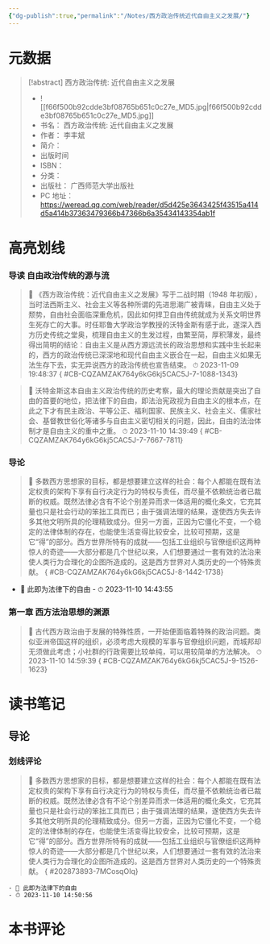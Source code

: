 ```yaml
---
{"dg-publish":true,"permalink":"/Notes/西方政治传统近代自由主义之发展/"}
---
```



# 元数据

> [!abstract] 西方政治传统: 近代自由主义之发展
> - ![[f66f500b92cdde3bf08765b651c0c27e_MD5.jpg\|f66f500b92cdde3bf08765b651c0c27e_MD5.jpg]]
> - 书名： 西方政治传统: 近代自由主义之发展
> - 作者： 李丰斌
> - 简介：
> - 出版时间
> - ISBN：
> - 分类：
> - 出版社： 广西师范大学出版社
> - PC 地址：https://weread.qq.com/web/reader/d5d425e3643425f43515a414d5a414b37363479366b47366b6a35434143354ab1f

# 高亮划线

### 导读 自由政治传统的源与流

> 📌 《西方政治传统：近代自由主义之发展》写于二战时期（1948 年初版），当时法西斯主义、社会主义等各种所谓的先进思潮广被青睐，自由主义处于颓势，自由社会面临深重危机，因此如何捍卫自由传统就成为关系文明世界生死存亡的大事。时任耶鲁大学政治学教授的沃特金斯有感于此，遂深入西方历史传统之堂奥，梳理自由主义的生发过程，由繁至简，厚积薄发，最终得出简明的结论：自由主义是从西方源远流长的政治思想和实践中生长起来的，西方的政治传统已深深地和现代自由主义嵌合在一起，自由主义如果无法生存下去，实无异说西方的政治传统也宣告结束。
> ⏱ 2023-11-09 19:48:37
{ #CB-CQZAMZAK764y6kG6kj5CAC5J-7-1088-1343}


> 📌 沃特金斯这本自由主义政治传统的历史考察，最大的理论贡献是突出了自由的首要的地位，把法律下的自由，即法治宪政视为自由主义的根本点，在此之下才有民主政治、平等公正、福利国家、民族主义、社会主义、儒家社会、基督教世俗化等诸多与自由主义密切相关的问题，因此，自由的法治体制才是自由主义的重中之重。
> ⏱ 2023-11-10 14:39:49
{ #CB-CQZAMZAK764y6kG6kj5CAC5J-7-7667-7811}


### 导论

> 📌  多数西方思想家的目标，都是想要建立这样的社会：每个人都能在既有法定权责的架构下享有自行决定行为的特权与责任，而尽量不依赖统治者已裁断的权威。既然法律必含有不论个别差异而求一体适用的概化条文，它充其量也只是社会行动的笨拙工具而已；由于强调法理的结果，遂使西方失去许多其他文明所具的伦理精致成分。但另一方面，正因为它僵化不变，一个稳定的法律体制的存在，也能使生活变得比较安全，比较可预期，这是它“得”的部分。西方世界所特有的成就——包括工业组织与官僚组织这两种惊人的奇迹——大部分都是几个世纪以来，人们想要通过一套有效的法治来使人类行为合理化的企图所造成的。这是西方世界对人类历史的一个特殊贡献。
{ #CB-CQZAMZAK764y6kG6kj5CAC5J-8-1442-1738}

- 💭 此即为法律下的自由 - ⏱ 2023-11-10 14:43:55

### 第一章 西方法治思想的渊源

> 📌 古代西方政治由于发展的特殊性质，一开始便面临着特殊的政治问题。类似亚洲帝国这样的组织，必须考虑大规模的军事与官僚组织问题，而城邦却无须做此考虑；小社群的行政需要比较单纯，可以用较简单的方法解决。
> ⏱ 2023-11-10 14:59:39
{ #CB-CQZAMZAK764y6kG6kj5CAC5J-9-1526-1623}


# 读书笔记

## 导论

### 划线评论

> 📌 多数西方思想家的目标，都是想要建立这样的社会：每个人都能在既有法定权责的架构下享有自行决定行为的特权与责任，而尽量不依赖统治者已裁断的权威。既然法律必含有不论个别差异而求一体适用的概化条文，它充其量也只是社会行动的笨拙工具而已；由于强调法理的结果，遂使西方失去许多其他文明所具的伦理精致成分。但另一方面，正因为它僵化不变，一个稳定的法律体制的存在，也能使生活变得比较安全，比较可预期，这是它“得”的部分。西方世界所特有的成就——包括工业组织与官僚组织这两种惊人的奇迹——大部分都是几个世纪以来，人们想要通过一套有效的法治来使人类行为合理化的企图所造成的。这是西方世界对人类历史的一个特殊贡献。 
{ #202873893-7MCosqOIq}

    - 💭 此即为法律下的自由
    - ⏱ 2023-11-10 14:50:56


# 本书评论
